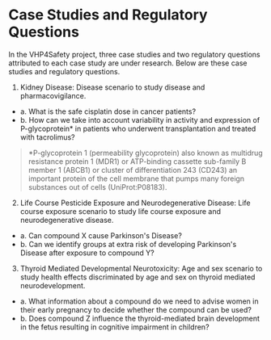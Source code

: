 
# Case Studies and Regulatory Questions

In the VHP4Safety project, three case studies and two regulatory questions attributed to each case study are under research. Below are these case studies and regulatory questions. 

1. Kidney Disease: Disease scenario to study disease and pharmacovigilance. 
- a. What is the safe cisplatin dose in cancer patients?
- b. How can we take into account variability in activity and expression of P-glycoprotein* in patients who underwent transplantation and treated with tacrolimus?
 
> *P-glycoprotein 1 (permeability glycoprotein) also known as multidrug resistance protein 1 (MDR1) or ATP-binding cassette sub-family B member 1 (ABCB1) or cluster of differentiation 243 (CD243) an important protein of the cell membrane that pumps many foreign substances out of cells (UniProt:P08183). 
>

2. Life Course Pesticide Exposure and Neurodegenerative Disease: Life course exposure scenario to study life course exposure and neurodegenerative disease.
- a. Can compound X cause Parkinson's Disease?
- b. Can we identify groups at extra risk of developing Parkinson's Disease after exposure to compound Y?

3. Thyroid Mediated Developmental Neurotoxicity: Age and sex scenario to study health effects discriminated by age and sex on thyroid mediated neurodevelopment. 
- a. What information about a compound do we need to advise women in their early pregnancy to decide whether the compound can be used?
- b. Does compound Z influence the thyroid-mediated brain development in the fetus resulting in cognitive impairment in children? 
